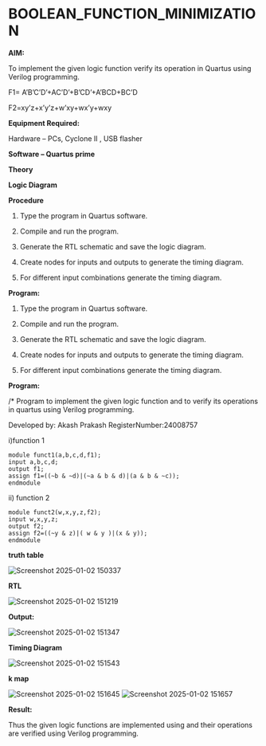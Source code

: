 # BOOLEAN_FUNCTION_MINIMIZATION

**AIM:**

To implement the given logic function verify its operation in Quartus using Verilog programming.

F1= A’B’C’D’+AC’D’+B’CD’+A’BCD+BC’D 

F2=xy’z+x’y’z+w’xy+wx’y+wxy

**Equipment Required:**

Hardware – PCs, Cyclone II , USB flasher

**Software – Quartus prime**

**Theory**

**Logic Diagram**

**Procedure**

1.	Type the program in Quartus software.

2.	Compile and run the program.

3.	Generate the RTL schematic and save the logic diagram.

4.	Create nodes for inputs and outputs to generate the timing diagram.

5.	For different input combinations generate the timing diagram.


**Program:**

1.	Type the program in Quartus software.

2.	Compile and run the program.

3.	Generate the RTL schematic and save the logic diagram.

4.	Create nodes for inputs and outputs to generate the timing diagram.

5.	For different input combinations generate the timing diagram.


**Program:**

/* Program to implement the given logic function and to verify its operations in quartus using Verilog programming. 

Developed by: Akash Prakash
RegisterNumber:24008757

i)function 1

    module funct1(a,b,c,d,f1);
    input a,b,c,d;
    output f1;
    assign f1=((~b & ~d)|(~a & b & d)|(a & b & ~c));
    endmodule

ii) function 2

    module funct2(w,x,y,z,f2);
    input w,x,y,z;
    output f2;
    assign f2=((~y & z)|( w & y )|(x & y));
    endmodule



**truth table**

![Screenshot 2025-01-02 150337](https://github.com/user-attachments/assets/0e852b63-e1c1-470a-8452-cb8b5e20a9bc)




**RTL**

![Screenshot 2025-01-02 151219](https://github.com/user-attachments/assets/caef1203-294b-47f7-8b56-3ec39802c6e8)


**Output:**

![Screenshot 2025-01-02 151347](https://github.com/user-attachments/assets/e3ddc46b-0215-4f46-b391-b6e5c186418f)


**Timing Diagram**

![Screenshot 2025-01-02 151543](https://github.com/user-attachments/assets/caeb2e42-5655-460d-a391-073b952084b4)

**k map**

![Screenshot 2025-01-02 151645](https://github.com/user-attachments/assets/3fb17b9a-5972-4051-b9e9-997ef2208654)
![Screenshot 2025-01-02 151657](https://github.com/user-attachments/assets/12971570-f8da-41dc-a46a-375b88f7c193)

**Result:**

Thus the given logic functions are implemented using and their operations are verified using Verilog programming.

